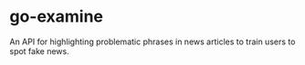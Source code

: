 # go-examine
An API for highlighting problematic phrases in news articles to train users to spot fake news.
